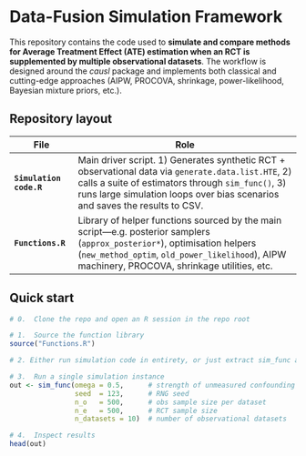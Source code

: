 # Data-Fusion Simulation Framework

This repository contains the code used to **simulate and compare methods for Average Treatment Effect (ATE) estimation when an RCT is supplemented by multiple observational datasets**.  The workflow is designed around the *causl* package and implements both classical and cutting-edge approaches (AIPW, PROCOVA, shrinkage, power-likelihood, Bayesian mixture priors, etc.).

## Repository layout

| File | Role |
|------|------|
| **`Simulation code.R`** | Main driver script. 1) Generates synthetic RCT + observational data via `generate.data.list.HTE`, 2) calls a suite of estimators through `sim_func()`, 3) runs large simulation loops over bias scenarios and saves the results to CSV.  |
| **`Functions.R`** | Library of helper functions sourced by the main script—e.g. posterior samplers (`approx_posterior*`), optimisation helpers (`new_method_optim`, `old_power_likelihood`), AIPW machinery, PROCOVA, shrinkage utilities, etc.  |
## Quick start

```r
# 0.  Clone the repo and open an R session in the repo root

# 1.  Source the function library
source("Functions.R")

# 2. Either run simulation code in entirety, or just extract sim_func and run that 

# 3.  Run a single simulation instance
out <- sim_func(omega = 0.5,      # strength of unmeasured confounding
                seed  = 123,      # RNG seed
                n_o   = 500,      # obs sample size per dataset
                n_e   = 500,      # RCT sample size
                n_datasets = 10)  # number of observational datasets

# 4.  Inspect results
head(out)


